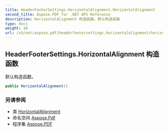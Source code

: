 ```yaml
---
title: HeaderFooterSettings.HorizontalAlignment.HorizontalAlignment
second_title: Aspose.PDF for .NET API Reference
description: HorizontalAlignment 构造函数。默认构造函数
type: docs
weight: 10
url: /zh/net/aspose.pdf/headerfootersettings.horizontalalignment/horizontalalignment/
---
```

## HeaderFooterSettings.HorizontalAlignment 构造函数

默认构造函数。

```csharp
public HorizontalAlignment()
```

### 另请参阅

* 类 [HorizontalAlignment](../)
* 命名空间 [Aspose.Pdf](../../../aspose.pdf/)
* 程序集 [Aspose.PDF](../../../)